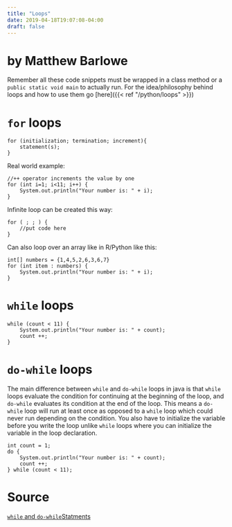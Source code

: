 ```yaml
---
title: "Loops"
date: 2019-04-18T19:07:08-04:00
draft: false
---
```


# by Matthew Barlowe

Remember all these code snippets must be wrapped in a class method or a
`public static void main` to actually run. For the idea/philosophy
behind loops and how to use them go [here]({{< ref "/python/loops" >}})

# `for` loops

    for (initialization; termination; increment){
        statement(s);
    }

Real world example:

    //++ operator increments the value by one
    for (int i=1; i<11; i++) {
        System.out.println("Your number is: " + i);
    }

Infinite loop can be created this way:

    for ( ; ; ) {
        //put code here
    }

Can also loop over an array like in R/Python like this:

    int[] numbers = {1,4,5,2,6,3,6,7}
    for (int item : numbers) {
        System.out.println("Your number is: " + i);
    }

# `while` loops

    while (count < 11) {
        System.out.println("Your number is: " + count);
        count ++;
    }

# `do-while` loops

The main difference between `while` and `do-while` loops in java is that
`while` loops evaluate the condition for continuing at the beginning of the
loop, and `do-while` evaluates its condition at the end of the loop. This means
a `do-while` loop will run at least once as opposed to a `while` loop which
could never run depending on the condition. You also have to initialize the
variable before you write the loop unlike `while` loops where you can
initialize the variable in the loop declaration.

    int count = 1;
    do {
        System.out.println("Your number is: " + count);
        count ++;
    } while (count < 11);

# Source

[`while` and `do-while`Statments](https://docs.oracle.com/javase/tutorial/java/nutsandbolts/while.html)

